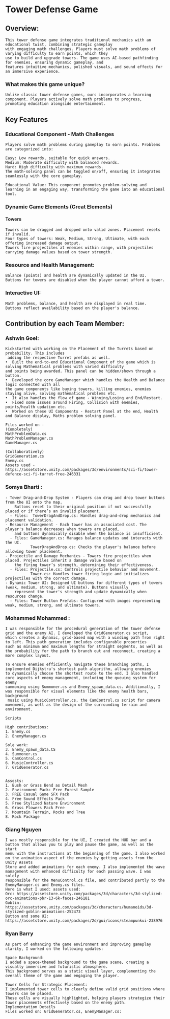 # Tower Defense Game 
## Overview:
    This tower defense game integrates traditional mechanics with an educational twist, combining strategic gameplay 
    with engaging math challenges. Players must solve math problems of varying difficulty to earn points, which they
    use to build and upgrade towers. The game uses AI-based pathfinding for enemies, ensuring dynamic gameplay, and 
    features intuitive mechanics, polished visuals, and sound effects for an immersive experience.

### What makes this game unique?
    Unlike classic tower defense games, ours incorporates a learning component. Players actively solve math problems to progress, 
    promoting education alongside entertainment.

## Key Features

### Educational Component - Math Challenges
    Players solve math problems during gameplay to earn points. Problems are categorized into:
    
    Easy: Low rewards, suitable for quick answers.
    Medium: Moderate difficulty with balanced rewards.
    Hard: High difficulty with maximum rewards.
    The math-solving panel can be toggled on/off, ensuring it integrates seamlessly with the core gameplay.
    
    Educational Value: This component promotes problem-solving and learning in an engaging way, transforming the game into an educational tool.
### Dynamic Game Elements (Great Elements)
#### Towers
    Towers can be dragged and dropped onto valid zones. Placement resets if invalid.
    Four types of towers: Weak, Medium, Strong, Ultimate, with each offering increased damage output.
    Towers fire projectiles at enemies within range, with projectiles carrying damage values based on tower strength.
### Resource and Health Management:
    Balance (points) and health are dynamically updated in the UI.
    Buttons for towers are disabled when the player cannot afford a tower.
### Interactive UI:
    Math problems, balance, and health are displayed in real time.
    Buttons reflect availability based on the player's balance.

## Contribution by each Team Member:
### Ashwin Goel:
    ⁠⁠Kickstarted with working on the Placement of the Turrets based on probability. This includes
     adding the respective Turret prefabs as well.
    •⁠  ⁠⁠Built the end-to-end Educational Component of the game which is solving Mathematical problems with varied difficulty 
    and points being awarded. This panel can be hidden/shown through a button.
    •⁠  ⁠⁠Developed the core GameManager which handles the Health and Balance logic connected with all 
    the game components like buying towers, killing enemies, enemies staying alive, solving mathematical problems etc.
    •⁠  ⁠It also handles the flow of game - Winning/Losing and End/Restart.
    •⁠  ⁠⁠Fixed some issues around Firing, Collision with enemies, points/health updation etc.
    •⁠  ⁠⁠Worked on these UI Components - Restart Panel at the end, Health and Balance display, Maths problem solving panel.
    
    Files worked on - 
    (Completely)
    MathProblemData.cs
    MathProblemManager.cs
    GameManager.cs
    
    (Collaboratively)
    GridGeneration.cs
    Enemy.cs
    Assets used - https://assetstore.unity.com/packages/3d/environments/sci-fi/tower-defence-sci-fi-turret-free-246331

### Somya Bharti :
    - Tower Drag-and-Drop System - Players can drag and drop tower buttons from the UI onto the map. 
        Buttons reset to their original position if not successfully placed or if there’s an invalid placement.
      - Files:  TowerDragAndDrop.cs: Handles drag-and-drop mechanics and placement validation.
    - Resource Management - Each tower has an associated cost. The player's balance decreases when towers are placed,
        and buttons dynamically disable when the balance is insufficient.
      - Files: GameManager.cs: Manages balance updates and interacts with the UI.
               TowerDragAndDrop.cs: Checks the player's balance before allowing tower placement.
    - Projectile and Damage Mechanics - Towers fire projectiles when placed. Projectiles inherit a damage value based on
        the firing tower’s strength, determining their effectiveness.
      - Files: Projectile.cs: Controls projectile behavior and movement.
               Tower.cs: Handles tower firing logic and initializes projectiles with the correct damage.
    - Dynamic Tower UI: Designed UI buttons for different types of towers (weak, medium, strong, and ultimate). Buttons visually 
        represent the tower's strength and update dynamically when resources change.
      - Files: Tower Button Prefabs: Configured with images representing weak, medium, strong, and ultimate towers.

### Mohammed Mohammed :
    I was responsible for the procedural generation of the tower defense grid and the enemy AI. I developed the GridGenerator.cs script, 
    which creates a dynamic, grid-based map with a winding path from right to left. This path generation includes configurable properties 
    such as minimum and maximum lengths for straight segments, as well as the probability for the path to branch out and reconnect, creating a more complex layout.

    To ensure enemies efficiently navigate these branching paths, I implemented Dijkstra's shortest path algorithm, allowing enemies 
    to dynamically choose the shortest route to the end. I also handled core aspects of enemy management, including the queuing system for enemy 
    summoning using Summoner.cs and Enemy_spawn_data.cs. Additionally, I was responsible for visual elements like the enemy health bars, background
     music using MusicController.cs, the CamControl.cs script for camera movement, as well as the design of the surrounding terrain and environment.
    
    Scripts
    
    High contributions:
    1.⁠ ⁠Enemy.cs
    2.⁠ ⁠EnemyManager.cs
    
    Sole work: 
    3.⁠ ⁠Enemy_spawn_data.CS
    4.⁠ ⁠Summoner.cs
    5.⁠ ⁠CamControl.cs
    6.⁠ ⁠MusicController.cs
    7.⁠ ⁠GridGenerator.cs
    
    
    Assests:
    1.⁠ ⁠Bush or Grass Bend as Detail Mesh
    2.⁠ ⁠Environment Pack: Free Forest Sample
    3.⁠ ⁠FREE Casual Game SFX Pack
    4.⁠ ⁠Free Sound Effects Pack
    5.⁠ ⁠Free Stylized Nature Environment
    6.⁠ ⁠Grass Flowers Pack Free
    7.⁠ ⁠Mountain Terrain, Rocks and Tree
    8.⁠ ⁠Rock Package
### Giang Nguyen 
    I was mostly responsible for the UI, I created the HUD bar and a button that allows you to play and pause the game, as well as the start 
    menu with the instructions at the beginning of the game. I also worked on the animation aspect of the enemies by getting assets from the Unity Assets 
    Store and added animations for each enemy. I also implemented the wave management with enhanced difficulty for each passing wave. I was solely 
    responsible for the MenuControl.cs file, and contributed partly to the EnemyManager.cs and Enemy.cs files.
    Here is what I used: assets used: 
    Orc: https://assetstore.unity.com/packages/3d/characters/3d-stylized-orc-animations-pbr-13-6k-faces-246181
    Goblin: https://assetstore.unity.com/packages/3d/characters/humanoids/3d-stylized-goblin-animations-252473
    Button and some UI: https://assetstore.unity.com/packages/2d/gui/icons/steampunkui-238976

### Ryan Barry
    As part of enhancing the game environment and improving gameplay clarity, I worked on the following updates:

    Space Background:
    I added a space-themed background to the game scene, creating a visually immersive and futuristic atmosphere.
    This background serves as a static visual layer, complementing the overall theme of the game and engaging the player.
    
    Tower Cells for Strategic Placement:
    I implemented tower cells to clearly define valid grid positions where towers can be placed.
    These cells are visually highlighted, helping players strategize their tower placements effectively based on the enemy path.
    Implementation Details
    Files worked on: GridGenerator.cs, EnemyManager.cs:



